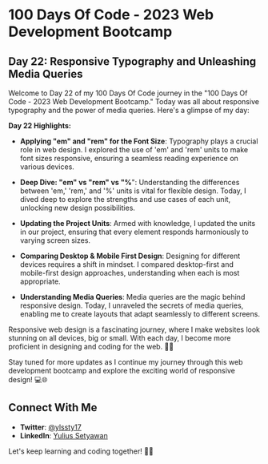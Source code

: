 # 100 Days Of Code - 2023 Web Development Bootcamp

## Day 22: Responsive Typography and Unleashing Media Queries

Welcome to Day 22 of my 100 Days Of Code journey in the "100 Days Of Code - 2023 Web Development Bootcamp." Today was all about responsive typography and the power of media queries. Here's a glimpse of my day:

**Day 22 Highlights:**

- **Applying "em" and "rem" for the Font Size**: Typography plays a crucial role in web design. I explored the use of 'em' and 'rem' units to make font sizes responsive, ensuring a seamless reading experience on various devices.

- **Deep Dive: "em" vs "rem" vs "%**": Understanding the differences between 'em,' 'rem,' and '%' units is vital for flexible design. Today, I dived deep to explore the strengths and use cases of each unit, unlocking new design possibilities.

- **Updating the Project Units**: Armed with knowledge, I updated the units in our project, ensuring that every element responds harmoniously to varying screen sizes.

- **Comparing Desktop & Mobile First Design**: Designing for different devices requires a shift in mindset. I compared desktop-first and mobile-first design approaches, understanding when each is most appropriate.

- **Understanding Media Queries**: Media queries are the magic behind responsive design. Today, I unraveled the secrets of media queries, enabling me to create layouts that adapt seamlessly to different screens.

Responsive web design is a fascinating journey, where I make websites look stunning on all devices, big or small. With each day, I become more proficient in designing and coding for the web. 🚀📱

Stay tuned for more updates as I continue my journey through this web development bootcamp and explore the exciting world of responsive design! 💻🌐

## Connect With Me

- **Twitter**: [@ylssty17](https://twitter.com/ylssty17)
- **LinkedIn**: [Yulius Setyawan](https://linkedin.com/in/yulius17)

Let's keep learning and coding together! 🌟💡
